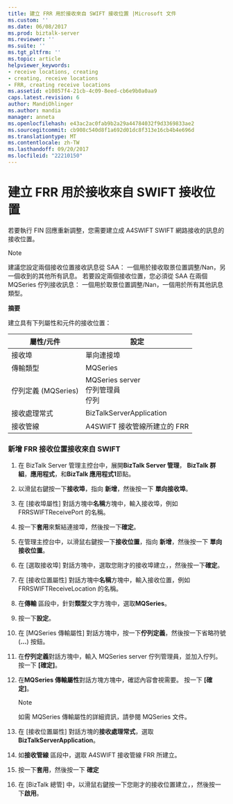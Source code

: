 ```yaml
---
title: 建立 FRR 用於接收來自 SWIFT 接收位置 |Microsoft 文件
ms.custom: ''
ms.date: 06/08/2017
ms.prod: biztalk-server
ms.reviewer: ''
ms.suite: ''
ms.tgt_pltfrm: ''
ms.topic: article
helpviewer_keywords:
- receive locations, creating
- creating, receive locations
- FRR, creating receive locations
ms.assetid: e10857f4-21cb-4c09-8eed-cb6e9b0a0aa9
caps.latest.revision: 6
author: MandiOhlinger
ms.author: mandia
manager: anneta
ms.openlocfilehash: e43ac2ac0fab9b2a29a44784032f9d3369833ae2
ms.sourcegitcommit: cb908c540d8f1a692d01dc8f313e16cb4b4e696d
ms.translationtype: MT
ms.contentlocale: zh-TW
ms.lasthandoff: 09/20/2017
ms.locfileid: "22210150"
---
```

# <a name="creating-the-frr-receive-location-for-receiving-from-swift"></a>建立 FRR 用於接收來自 SWIFT 接收位置
若要執行 FIN 回應重新調整，您需要建立成 A4SWIFT SWIFT 網路接收的訊息的接收位置。  
  
> [!NOTE]
>  建議您設定兩個接收位置接收訊息從 SAA： 一個用於接收取景位置調整/Nan，另一個收到的其他所有訊息。 若要設定兩個接收位置，您必須從 SAA 在兩個 MQSeries 佇列接收訊息： 一個用於取景位置調整/Nan，一個用於所有其他訊息類型。  
  
 **摘要**  
  
 建立具有下列屬性和元件的接收位置：  
  
|屬性/元件|設定|  
|-------------------------|-------------|  
|接收埠|單向連接埠|  
|傳輸類型|MQSeries|  
|佇列定義 (MQSeries)|MQSeries server<br />佇列管理員<br />佇列|  
|接收處理常式|BizTalkServerApplication|  
|接收管線|A4SWIFT 接收管線所建立的 FRR|  
  
### <a name="to-add-an-frr-receive-location-for-receiving-from-swift"></a>新增 FRR 接收位置接收來自 SWIFT  
  
1.  在 BizTalk Server 管理主控台中，展開**BizTalk Server 管理**， **BizTalk 群組**，**應用程式**，和**BizTalk 應用程式1**節點。  
  
2.  以滑鼠右鍵按一下**接收埠**，指向 **新增**，然後按一下 **單向接收埠**。  
  
3.  在 [接收埠屬性] 對話方塊中**名稱**方塊中，輸入接收埠，例如 FRRSWIFTReceivePort 的名稱。  
  
4.  按一下**套用**來繫結連接埠，然後按一下**確定**。  
  
5.  在管理主控台中，以滑鼠右鍵按一下**接收位置**，指向 **新增**，然後按一下 **單向接收位置**。  
  
6.  在 [選取接收埠] 對話方塊中，選取您剛才的接收埠建立，，然後按一下**確定**。  
  
7.  在 [接收位置屬性] 對話方塊中**名稱**方塊中，輸入接收位置，例如 FRRSWIFTReceiveLocation 的名稱。  
  
8.  在**傳輸** 區段中，針對**類型**文字方塊中，選取**MQSeries**。  
  
9. 按一下**設定**。  
  
10. 在 [MQSeries 傳輸屬性] 對話方塊中，按一下**佇列定義**，然後按一下省略符號 (**...**) 按鈕。  
  
11. 在**佇列定義**對話方塊中，輸入 MQSeries server 佇列管理員，並加入佇列。 按一下 **[確定]**。  
  
12. 在**MQSeries 傳輸屬性**對話方塊方塊中，確認內容會視需要。 按一下 **[確定]**。  
  
    > [!NOTE]
    >  如需 MQSeries 傳輸屬性的詳細資訊，請參閱 MQSeries 文件。  
  
13. 在 [接收位置屬性] 對話方塊的**接收處理常式**，選取**BizTalkServerApplication**。  
  
14. 如**接收管線** 區段中，選取 A4SWIFT 接收管線 FRR 所建立。  
  
15. 按一下**套用**，然後按一下  **確定**  
  
16. 在 [BizTalk 總管] 中，以滑鼠右鍵按一下您剛才的接收位置建立，，然後按一下**啟用**。